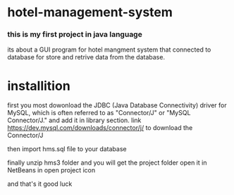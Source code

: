 # hotel-management-system


### this is my first project in java language



its about a GUI program for hotel mangment system that connected to database for store and retrive data from the database.




# installition

first you most dowonload the JDBC (Java Database Connectivity) driver for MySQL, which is often referred to as "Connector/J" or "MySQL Connector/J." and add it in library section.
link https://dev.mysql.com/downloads/connector/j/ to download the Connector/J

then import hms.sql file to your database 

finally unzip hms3 folder and you will get the project folder open it in NetBeans in open project icon 

and that's it good luck 






